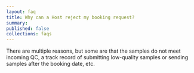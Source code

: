 ```yaml
---
layout: faq
title: Why can a Host reject my booking request?
summary:
published: false
collections: faqs
---
```


There are multiple reasons, but some are that the samples do not meet incoming QC, a track record of submitting low-quality samples or sending samples after the booking date, etc.
